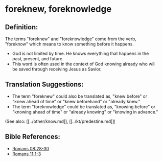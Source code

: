# foreknew, foreknowledge #

## Definition: ##

The terms "foreknew" and "foreknowledge" come from the verb, "foreknow" which means to know something before it happens. 

* God is not limited by time. He knows everything that happens in the past, present, and future.
* This word is often used in the context of God knowing already who will be saved through receiving Jesus as Savior.

## Translation Suggestions: ##

* The term "foreknew" could also be translated as, "knew before" or "knew ahead of time" or "knew beforehand" or "already knew."
* The term "foreknowledge" could be translated as, "knowing before" or "knowing ahead of time" or "already knowing" or "knowing in advance."

(See also: [[../other/know.md]], [[../kt/predestine.md]])

## Bible References: ##

* [Romans 08:28-30](en/tn/rom/help/08/28)
* [Romans 11:1-3](en/tn/rom/help/11/01)